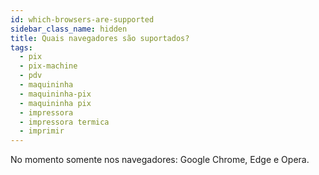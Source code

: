 ```yaml
---
id: which-browsers-are-supported
sidebar_class_name: hidden
title: Quais navegadores são suportados?
tags:
  - pix
  - pix-machine
  - pdv
  - maquininha
  - maquininha-pix
  - maquininha pix
  - impressora
  - impressora termica
  - imprimir
---
```


No momento somente nos navegadores: Google Chrome, Edge e Opera.
